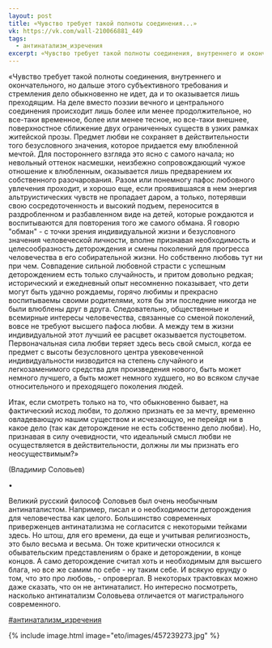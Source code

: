 ```yaml
---
layout: post
title: «Чувство требует такой полноты соединения...»
vk: https://vk.com/wall-210066881_449
tags:
  - антинатализм_изречения
excerpt: «Чувство требует такой полноты соединения, внутреннего и окончательного, но дальше этого субъективного требования и стремления дело обыкновенно не идет, да и то оказывается лишь преходящим. На деле вместо поэзии вечного и центрального соединения происходит лишь более или менее продолжительное, но все-таки временное...
---
```

«Чувство требует такой полноты соединения, внутреннего и окончательного, но дальше этого субъективного требования и стремления дело обыкновенно не идет, да и то оказывается лишь преходящим. На деле вместо поэзии вечного и центрального соединения происходит лишь более или менее продолжительное, но все-таки временное, более или менее тесное, но все-таки внешнее, поверхностное сближение двух ограниченных существ в узких рамках житейской прозы. Предмет любви не сохраняет в действительности того безусловного значения, которое придается ему влюбленной мечтой. Для постороннего взгляда это ясно с самого начала; но невольный оттенок насмешки, неизбежно сопровождающий чужое отношение к влюбленным, оказывается лишь предварением их собственного разочарования. Разом или понемногу пафос любовного увлечения проходит, и хорошо еще, если проявившаяся в нем энергия альтруистических чувств не пропадает даром, а только, потерявши свою сосредоточенность и высокий подъем, переносится в раздробленном и разбавленном виде на детей, которые рождаются и воспитываются для повторения того же самого обмана. Я говорю "обман" - с точки зрения индивидуальной жизни и безусловного значения человеческой личности, вполне признавая необходимость и целесообразность деторождения и смены поколений для прогресса человечества в его собирательной жизни. Но собственно любовь тут ни при чем. Совпадение сильной любовной страсти с успешным деторождением есть только случайность, и притом довольно редкая; исторический и ежедневный опыт несомненно показывает, что дети могут быть удачно рождаемы, горячо любимы и прекрасно воспитываемы своими родителями, хотя бы эти последние никогда не были влюблены друг в друга. Следовательно, общественные и всемирные интересы человечества, связанные со сменой поколений, вовсе не требуют высшего пафоса любви. А между тем в жизни индивидуальной этот лучший ее расцвет оказывается пустоцветом. Первоначальная сила любви теряет здесь весь свой смысл, когда ее предмет с высоты безусловного центра увековеченной индивидуальности низводится на степень случайного и легкозаменимого средства для произведения нового, быть может немного лучшего, а быть может немного худшего, но во всяком случае относительного и преходящего поколения людей.

Итак, если смотреть только на то, что обыкновенно бывает, на фактический исход любви, то должно признать ее за мечту, временно овладевающую нашим существом и исчезающую, не перейдя ни в какое дело (так как деторождение не есть собственно дело любви). Но, признавая в силу очевидности, что идеальный смысл любви не осуществляется в действительности, должны ли мы признать его неосуществимым?»

(Владимир Соловьев)

•

Великий русский философ Соловьев был очень необычным антинаталистом. Например, писал и о необходимости деторождения для человечества как целого. Большинство современных приверженцев антинатализма не согласится с некоторыми тейками здесь. Но штош, для его времени, да еще и учитывая религиозность, это было весьма и весьма. Он тоже критически относился к обывательским представлениям о браке и деторождении, в конце концов. А само деторождение считал хоть и необходимым для высшего блага, но все же самим по себе - ну таким себе. И всякую ерунду о том, что это про любовь, - опровергал. В некоторых трактовках можно даже сказать, что он не антинаталист. Но интересно посмотреть, насколько антинатализм Соловьева отличается от магистрального современного.

[#антинатализм_изречения](poisk.html#антинатализм_изречения)

{% include image.html image="eto/images/457239273.jpg" %}